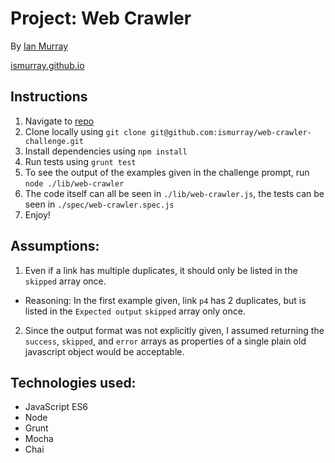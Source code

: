 # Project: Web Crawler

By [Ian Murray](mailto:ismurray@bu.edu)

[ismurray.github.io](http://ismurray.github.io)

## Instructions

1. Navigate to [repo](https://github.com/ismurray/web-crawler-challenge)
2. Clone locally using
   `git clone git@github.com:ismurray/web-crawler-challenge.git`
3. Install dependencies using `npm install`
4. Run tests using `grunt test`
5. To see the output of the examples given in the challenge prompt, run
   `node ./lib/web-crawler`
6. The code itself can all be seen in `./lib/web-crawler.js`, the tests can be seen
   in `./spec/web-crawler.spec.js`
7. Enjoy!


## Assumptions:
1. Even if a link has multiple duplicates, it should only be listed in the
   `skipped` array once.
  - Reasoning: In the first example given, link `p4` has 2 duplicates, but is listed in the
    `Expected output` `skipped` array only once.
2. Since the output format was not explicitly given, I assumed returning the
   `success`, `skipped`, and `error` arrays as properties of a single plain old
   javascript object would be acceptable.

## Technologies used:
* JavaScript ES6
* Node
* Grunt
* Mocha
* Chai
